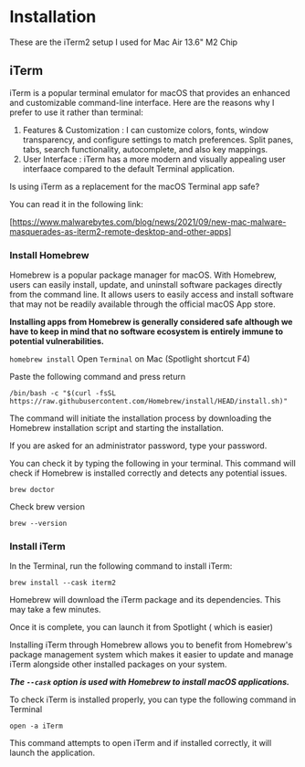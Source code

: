 # Installation
These are the iTerm2 setup I used for Mac Air 13.6" M2 Chip

## iTerm

iTerm is a popular terminal emulator for macOS that provides an enhanced and customizable command-line interface. Here are the reasons why I prefer to use it rather than terminal:
1. Features & Customization : I can customize colors, fonts, window transparency, and configure settings to match preferences. Split panes, tabs, search functionality, autocomplete, and also key mappings.
2. User Interface : iTerm has a more modern and visually appealing user interfaace compared to the default Terminal application.

Is using iTerm as a replacement for the macOS Terminal app safe?

You can read it in the following link:

[https://www.malwarebytes.com/blog/news/2021/09/new-mac-malware-masquerades-as-iterm2-remote-desktop-and-other-apps]

### Install Homebrew

Homebrew is a popular package manager for macOS.
With Homebrew, users can easily install, update, and uninstall software packages directly from the command line. 
It allows users to easily access and install software that may not be readily available through the official macOS App store. 

**Installing apps from Homebrew is generally considered safe although we have to keep in mind that no software ecosystem is entirely immune to potential vulnerabilities.** 

`homebrew install`
Open `Terminal` on Mac (Spotlight shortcut F4) 

Paste the following command and press return

```
/bin/bash -c "$(curl -fsSL https://raw.githubusercontent.com/Homebrew/install/HEAD/install.sh)"
```
The command will initiate the installation process by downloading the Homebrew installation script and starting the installation. 

If you are asked for an administrator password, type your password. 

You can check it by typing the following in your terminal. This command will check if Homebrew is installed correctly and detects any potential issues. 

```
brew doctor
```
Check brew version 

```
brew --version
```
### Install iTerm

In the Terminal, run the following command to install iTerm:

```
brew install --cask iterm2
```

Homebrew will download the iTerm package and its dependencies. This may take a few minutes.

Once it is complete, you can launch it from Spotlight ( which is easier)

Installing iTerm through Homebrew allows you to benefit from Homebrew's package management system which makes it easier to update and manage iTerm alongside other installed packages on your system. 

***The `--cask` option is used with Homebrew to install macOS applications.***

To check iTerm is installed properly, you can type the following command in Terminal
```
open -a iTerm
```
This command attempts to open iTerm and if installed correctly, it will launch the application. 




